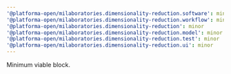 ```yaml
---
'@platforma-open/milaboratories.dimensionality-reduction.software': minor
'@platforma-open/milaboratories.dimensionality-reduction.workflow': minor
'@platforma-open/milaboratories.dimensionality-reduction': minor
'@platforma-open/milaboratories.dimensionality-reduction.model': minor
'@platforma-open/milaboratories.dimensionality-reduction.test': minor
'@platforma-open/milaboratories.dimensionality-reduction.ui': minor
---
```


Minimum viable block.

